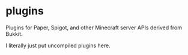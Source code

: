 # plugins

Plugins for Paper, Spigot, and other Minecraft server APIs derived from Bukkit.

I literally just put uncompiled plugins here.

